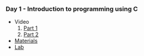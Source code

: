 ### Day 1 - Introduction to programming using C

* Video
  1. [Part 1](https://itihub.sharepoint.com/sites/SD43_SWAPD/_layouts/15/stream.aspx?id=%2Fsites%2FSD43%5FSWAPD%2FShared%20Documents%2FGeneral%2FRecordings%2FIntroduction%20to%20programming%20using%20C%2D20221013%5F090747%2DMeeting%20Recording%2Emp4)
  2. [Part 2](https://itihub.sharepoint.com/sites/SD43_SWAPD/_layouts/15/stream.aspx?id=%2Fsites%2FSD43%5FSWAPD%2FShared%20Documents%2FGeneral%2FRecordings%2FIntroduction%20to%20programming%20using%20C%2D20221013%5F104048%2DMeeting%20Recording%2Emp4)
* [Materials](https://drive.google.com/drive/folders/1tRlR1-w4KLDkTzn-6XRRXuWjb6ugqxZ8?usp=sharing)
* [Lab](https://itihub.sharepoint.com/sites/SD43_SWAPD/Shared%20Documents/General/lab1.png)
